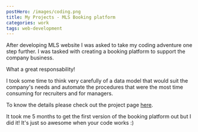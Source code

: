 ```yaml
---
postHero: /images/coding.png
title: My Projects - MLS Booking platform
categories: work
tags: web-development
---
```


After developing MLS website I was asked to take my coding adventure one step
further. I was tasked with creating a booking platform to support the company
business.

What a great responsability!

I took some time to think very carefully of a data model that would suit the
company's needs and automate the procedures that were the most time consuming
for recruiters and for managers.

To know the details please check out the project page
[here](https://vanessaesanto.com/projects/3-booking).

It took me 5 months to get the first version of the booking platform out but I
did it! It's just so awesome when your code works :)


